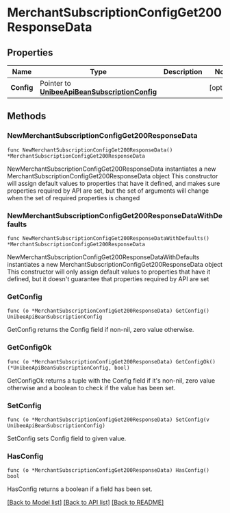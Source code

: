 # MerchantSubscriptionConfigGet200ResponseData

## Properties

Name | Type | Description | Notes
------------ | ------------- | ------------- | -------------
**Config** | Pointer to [**UnibeeApiBeanSubscriptionConfig**](UnibeeApiBeanSubscriptionConfig.md) |  | [optional] 

## Methods

### NewMerchantSubscriptionConfigGet200ResponseData

`func NewMerchantSubscriptionConfigGet200ResponseData() *MerchantSubscriptionConfigGet200ResponseData`

NewMerchantSubscriptionConfigGet200ResponseData instantiates a new MerchantSubscriptionConfigGet200ResponseData object
This constructor will assign default values to properties that have it defined,
and makes sure properties required by API are set, but the set of arguments
will change when the set of required properties is changed

### NewMerchantSubscriptionConfigGet200ResponseDataWithDefaults

`func NewMerchantSubscriptionConfigGet200ResponseDataWithDefaults() *MerchantSubscriptionConfigGet200ResponseData`

NewMerchantSubscriptionConfigGet200ResponseDataWithDefaults instantiates a new MerchantSubscriptionConfigGet200ResponseData object
This constructor will only assign default values to properties that have it defined,
but it doesn't guarantee that properties required by API are set

### GetConfig

`func (o *MerchantSubscriptionConfigGet200ResponseData) GetConfig() UnibeeApiBeanSubscriptionConfig`

GetConfig returns the Config field if non-nil, zero value otherwise.

### GetConfigOk

`func (o *MerchantSubscriptionConfigGet200ResponseData) GetConfigOk() (*UnibeeApiBeanSubscriptionConfig, bool)`

GetConfigOk returns a tuple with the Config field if it's non-nil, zero value otherwise
and a boolean to check if the value has been set.

### SetConfig

`func (o *MerchantSubscriptionConfigGet200ResponseData) SetConfig(v UnibeeApiBeanSubscriptionConfig)`

SetConfig sets Config field to given value.

### HasConfig

`func (o *MerchantSubscriptionConfigGet200ResponseData) HasConfig() bool`

HasConfig returns a boolean if a field has been set.


[[Back to Model list]](../README.md#documentation-for-models) [[Back to API list]](../README.md#documentation-for-api-endpoints) [[Back to README]](../README.md)


